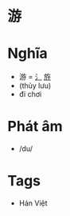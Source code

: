 # 游

# Nghĩa
* 游 = [⺡](⺡.md) [斿](斿.md)
* (thủy lưu)
* đi chơi

# Phát âm
* /du/

# Tags
* Hán Việt

